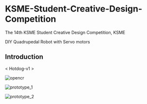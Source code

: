 # KSME-Student-Creative-Design-Competition
The 14th KSME Student Creative Design Competition, KSME

DIY Quadrupedal Robot with Servo motors

## Introduction

< Hotdog-v1 >

![opencr](https://github.com/user-attachments/assets/15667d78-0fae-40b0-bd7a-b6184fddd7f6)

![prototype_1](https://github.com/user-attachments/assets/cc40eaf7-8151-4618-b395-da0a6775f186)

![prototype_2](https://github.com/user-attachments/assets/9f5d06aa-83ef-4a13-a868-4ff362129923)


